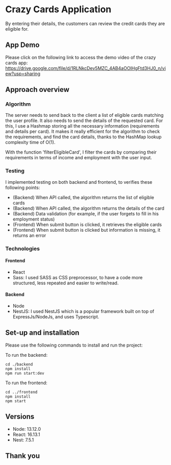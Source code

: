 # Crazy Cards Application

By entering their details, the customers can review the credit cards they are eligible for. 

## App Demo

Please click on the following link to access the demo video of the crazy cards app: 
https://drive.google.com/file/d/1RLNkcDev5MZC_4AB4aOOIHgFtd3HJ0_n/view?usp=sharing

## Approach overview

### Algorithm

The server needs to send back to the client a list of eligible cards matching the user profile. It also needs to send the details of the requested card. For this, I use a Hashmap storing all the necessary information (requirements and details per card). It makes it really efficient for the algorithm to check the requirements, and find the card details, thanks to the HashMap lookup complexity time of O(1).

With the function 'filterEligibleCard', I filter the cards by comparing their requirements in terms of income and employment with the user input. 

### Testing

I implemented testing on both backend and frontend, to verifies these following points: 

- (Backend) When API called, the algorithm returns the list of eligible cards
- (Backend) When API called, the algorithm returns the details of the card
- (Backend) Data validation (for example, if the user forgets to fill in his employment status)
- (Frontend) When submit button is clicked, it retrieves the eligible cards
- (Frontend) When submit button is clicked but information is missing, it returns an error

### Technologies 

#### Frontend

- React
- Sass: I used SASS as CSS preprocessor, to have a code more structured, less repeated and easier to write/read.

#### Backend

- Node
- NestJS: I used NestJS which is a popular framework built on top of ExpressJs/NodeJs, and uses Typescript. 

## Set-up and installation

Please use the following commands to install and run the project:

To run the backend:

```
cd ./backend
npm install
npm run start:dev
```

To run the frontend:

```
cd ../frontend
npm install
npm start
```

## Versions

- Node: 13.12.0
- React: 16.13.1
- Nest: 7.5.1

## Thank you